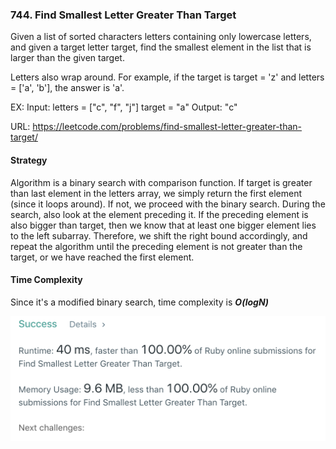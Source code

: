 ### 744. Find Smallest Letter Greater Than Target
Given a list of sorted characters letters containing only lowercase letters, and given a target letter target, find the smallest element in the list that is larger than the given target.

Letters also wrap around. For example, if the target is target = 'z' and letters = ['a', 'b'], the answer is 'a'.

EX: Input:
letters = ["c", "f", "j"]
target = "a"
Output: "c"

URL: https://leetcode.com/problems/find-smallest-letter-greater-than-target/

#### Strategy
Algorithm is a binary search with comparison function. If target is greater than last element in the letters array, we simply return the first element (since it loops around). If not, we proceed with the binary search. During the search, also look at the element preceding it. If the preceding element is also bigger than target, then we know that at least one bigger element lies to the left subarray. Therefore, we shift the right bound accordingly, and repeat the algorithm until the preceding element is not greater than the target, or we have reached the first element. 

#### Time Complexity
Since it's a modified binary search, time complexity is ***O(logN)***

![img](https://raw.githubusercontent.com/hanqingchen15/Algorithms/master/assets/smallestLetterGreaterTarget.png "Logo Title Text 1")